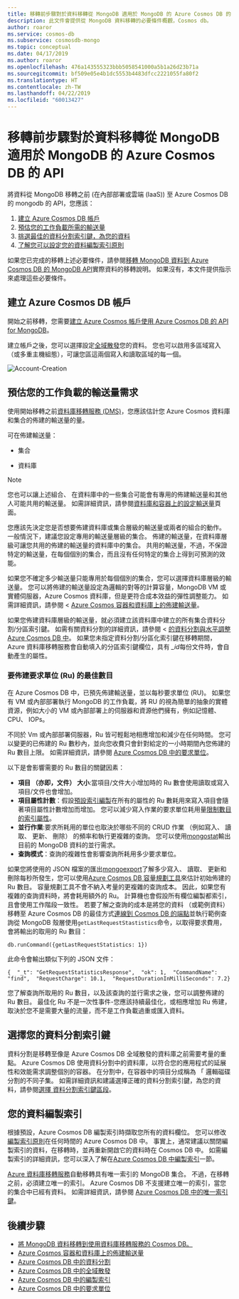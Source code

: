 ```yaml
---
title: 移轉前步驟對於資料移轉從 MongoDB 適用於 MongoDB 的 Azure Cosmos DB 的 API
description: 此文件會提供從 MongoDB 資料移轉的必要條件概觀，Cosmos db。
author: roaror
ms.service: cosmos-db
ms.subservice: cosmosdb-mongo
ms.topic: conceptual
ms.date: 04/17/2019
ms.author: roaror
ms.openlocfilehash: 476a143555323bbb5058541000a5b1a26d23b71a
ms.sourcegitcommit: bf509e05e4b1dc5553b4483dfcc2221055fa80f2
ms.translationtype: HT
ms.contentlocale: zh-TW
ms.lasthandoff: 04/22/2019
ms.locfileid: "60013427"
---
```

# <a name="pre-migration-steps-for-data-migrations-from-mongodb-to-azure-cosmos-dbs-api-for-mongodb"></a>移轉前步驟對於資料移轉從 MongoDB 適用於 MongoDB 的 Azure Cosmos DB 的 API

將資料從 MongoDB 移轉之前 (在內部部署或雲端 (IaaS)) 至 Azure Cosmos DB 的 mongodb 的 API，您應該：

1. [建立 Azure Cosmos DB 帳戶](#create-account)
2. [預估您的工作負載所需的輸送量](#estimate-throughput)
3. [挑選最佳的資料分割索引鍵，為您的資料](#partitioning)
4. [了解您可以設定您的資料編製索引原則](#indexing)

如果您已完成的移轉上述必要條件，請參閱[移轉 MongoDB 資料到 Azure Cosmos DB 的 MongoDB API](../dms/tutorial-mongodb-cosmos-db.md)實際資料的移轉說明。 如果沒有，本文件提供指示來處理這些必要條件。 

## <a id="create-account"></a> 建立 Azure Cosmos DB 帳戶 

開始之前移轉，您需要[建立 Azure Cosmos 帳戶使用 Azure Cosmos DB 的 API for MongoDB](create-mongodb-dotnet.md)。 

建立帳戶之後，您可以選擇設定[全域散發](distribute-data-globally.md)您的資料。 您也可以啟用多區域寫入 （或多重主機組態），可讓您區這兩個寫入和讀取區域的每一個。

![Account-Creation](./media/mongodb-pre-migration/account-creation.png)

## <a id="estimate-throughput"></a> 預估您的工作負載的輸送量需求

使用開始移轉之前[資料庫移轉服務 (DMS)](../dms/dms-overview.md)，您應該估計您 Azure Cosmos 資料庫和集合的佈建的輸送量的量。

可在佈建輸送量：

- 集合

- 資料庫

> [!NOTE]
> 您也可以讓上述組合、 在資料庫中的一些集合可能會有專用的佈建輸送量和其他人可能共用的輸送量。 如需詳細資訊，請參閱[資料庫和容器上的設定輸送量](set-throughput.md)頁面。
>

您應該先決定您是否想要佈建資料庫或集合層級的輸送量或兩者的組合的動作。 一般情況下，建議您設定專用的輸送量層級的集合。 佈建的輸送量，在資料庫層級可讓您共用的佈建的輸送量的資料庫中的集合。 共用的輸送量，不過，不保證特定的輸送量，在每個個別的集合，而且沒有任何特定的集合上得到可預測的效能。

如果您不確定多少輸送量只能專用於每個個別的集合，您可以選擇資料庫層級的輸送量。 您可以將佈建的輸送量設定為邏輯的對等的計算容量，MongoDB VM 或實體伺服器，Azure Cosmos 資料庫，但是更符合成本效益的彈性調整能力。 如需詳細資訊，請參閱 < [Azure Cosmos 容器和資料庫上的佈建輸送量](set-throughput.md)。

如果您佈建資料庫層級的輸送量，就必須建立該資料庫中建立的所有集合資料分割/分區索引鍵。 如需有關資料分割的詳細資訊，請參閱 <<c0> [ 的資料分割與水平調整 Azure Cosmos DB 中](partition-data.md)。 如果您未指定資料分割/分區化索引鍵在移轉期間，Azure 資料庫移轉服務會自動填入的分區索引鍵欄位，具有 *_id*每份文件時，會自動產生的屬性。

### <a name="optimal-number-of-request-units-rus-to-provision"></a>要佈建要求單位 (Ru) 的最佳數目

在 Azure Cosmos DB 中，已預先佈建輸送量，並以每秒要求單位 (RU)。 如果您有 VM 或內部部署執行 MongoDB 的工作負載，將 RU 的視為簡單的抽象的實體資源，例如大小的 VM 或內部部署上的伺服器和資源他們擁有，例如記憶體、 CPU、 IOPs。 

不同於 Vm 或內部部署伺服器，Ru 皆可輕鬆地相應增加和減少在任何時間。 您可以變更的已佈建的 Ru 數秒內，並向您收費只會針對給定的一小時期間內您佈建的 Ru 數目上限。 如需詳細資訊，請參閱 [Azure Cosmos DB 中的要求單位](request-units.md)。

以下是會影響需要的 Ru 數目的關鍵因素：
- **項目 （亦即，文件） 大小**:當項目/文件大小增加時的 Ru 數會使用讀取或寫入項目/文件也會增加。
- **項目屬性計數**：假設[預設索引編製](index-overview.md)在所有的屬性的 Ru 數耗用來寫入項目會隨著項目屬性計數增加而增加。 您可以減少寫入作業的要求單位耗用量[限制數目的索引屬性](index-policy.md)。
- **並行作業**:要求所耗用的單位也取決於哪些不同的 CRUD 作業 （例如寫入、 讀取、 更新、 刪除） 的頻率和執行更複雜的查詢。 您可以使用[mongostat](https://docs.mongodb.com/manual/reference/program/mongostat/)輸出目前的 MongoDB 資料的並行需求。
- **查詢模式**：查詢的複雜性會影響查詢所耗用多少要求單位。

如果您將使用的 JSON 檔案的匯出[mongoexport](https://docs.mongodb.com/manual/reference/program/mongoexport/)了解多少寫入、 讀取、 更新和刪除每秒所發生，您可以使用[Azure Cosmos DB 容量規劃工具](https://www.documentdb.com/capacityplanner)來估計初始佈建的 Ru 數目。 容量規劃工具不會不納入考量的更複雜的查詢成本。 因此，如果您有複雜的查詢資料時，將會耗用額外的 Ru。 計算機也會假設所有欄位編製都索引，且會使用工作階段一致性。 若要了解之查詢的成本是將您的資料 （或範例資料） 移轉至 Azure Cosmos DB 的最佳方式[連線到 Cosmos DB 的端點](connect-mongodb-account.md)並執行範例查詢從 MongoDB 殼層使用`getLastRequestStastistics`命令，以取得要求費用，會將輸出的取用的 Ru 數目：

`db.runCommand({getLastRequestStatistics: 1})`

此命令會輸出類似下列的 JSON 文件：

```{  "_t": "GetRequestStatisticsResponse",  "ok": 1,  "CommandName": "find",  "RequestCharge": 10.1,  "RequestDurationInMilliSeconds": 7.2}```

您了解查詢所取用的 Ru 數目，以及該查詢的並行需求之後，您可以調整佈建的 Ru 數目。 最佳化 Ru 不是一次性事件-您應該持續最佳化，或相應增加 Ru 佈建，取決於您不是需要大量的流量，而不是工作負載過重或匯入資料。

## <a id="partitioning"></a>選擇您的資料分割索引鍵
資料分割是移轉至像是 Azure Cosmos DB 全域散發的資料庫之前需要考量的重點。 Azure Cosmos DB 使用資料分割中的資料庫，以符合您的應用程式的延展性和效能需求調整個別的容器。 在分割中，在容器中的項目分成稱為 「 邏輯磁碟分割的不同子集。 如需詳細資訊和建議選擇正確的資料分割索引鍵，為您的資料，請參閱[選擇 資料分割索引鍵區段](https://docs.microsoft.com/azure/cosmos-db/partitioning-overview#choose-partitionkey)。 

## <a id="indexing"></a>您的資料編製索引
根據預設，Azure Cosmos DB 編製索引時擷取您所有的資料欄位。 您可以修改[編製索引原則](index-policy.md)在任何時間的 Azure Cosmos DB 中。 事實上，通常建議以關閉編製索引的資料，在移轉時，並再重新開啟它的資料時在 Cosmos DB 中。 如需編製索引的詳細資訊，您可以深入了解在[Azure Cosmos DB 中編製索引](index-overview.md)一節。 

[Azure 資料庫移轉服務](../dms/tutorial-mongodb-cosmos-db.md)自動移轉具有唯一索引的 MongoDB 集合。 不過，在移轉之前，必須建立唯一的索引。 Azure Cosmos DB 不支援建立唯一的索引，當您的集合中已經有資料。 如需詳細資訊，請參閱 [Azure Cosmos DB 中的唯一索引鍵](unique-keys.md)。

## <a name="next-steps"></a>後續步驟
* [將 MongoDB 資料移轉到使用資料庫移轉服務的 Cosmos DB。](../dms/tutorial-mongodb-cosmos-db.md) 
* [Azure Cosmos 容器和資料庫上的佈建輸送量](set-throughput.md)
* [Azure Cosmos DB 中的資料分割](partition-data.md)
* [Azure Cosmos DB 中的全域散發](distribute-data-globally.md)
* [Azure Cosmos DB 中的編製索引](index-overview.md)
* [Azure Cosmos DB 中的要求單位](request-units.md)
